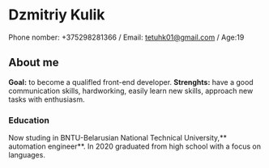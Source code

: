 # Dzmitriy Kulik
Phone nomber: +375298281366 / Email: tetuhk01@gmail.com / Age:19 
## About me
**Goal:** to become a qualifled front-end developer.
**Strenghts:** have a good communication skills, hardworking, easily learn new skills, approach new tasks with enthusiasm.
### **Education**
Now studing in BNTU-Belarusian National Technical University,** automation engineer**. In 2020 graduated from high school with a focus on languages.
